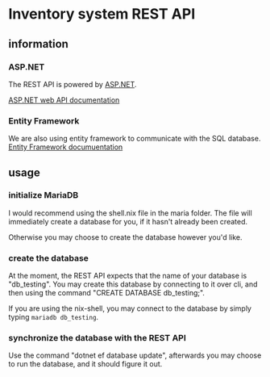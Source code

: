 # Inventory system REST API

## information

### ASP.NET

The REST API is powered by [ASP.NET](https://dotnet.microsoft.com/en-us/apps/aspnet "Micosoft ASP.NET website").

[ASP.NET web API documentation](https://learn.microsoft.com/en-us/aspnet/core/web-api/?WT.mc_id=dotnet-35129-website&view=aspnetcore-6.0 "Microsoft ASP.NET documentation")

### Entity Framework
We are also using entity framework to communicate with the SQL database. [Entity Framework documuentation](https://learn.microsoft.com/en-us/ef/ef6/get-started "Get started with Entity Framework 6")


## usage

### initialize MariaDB

I would recommend using the shell.nix file in the maria folder.
The file will immediately create a database for you, if it hasn't already been created.

Otherwise you may choose to create the database however you'd like.

### create the database

At the moment, the REST API expects that the name of your database is "db_testing".
You may create this database by connecting to it over cli, and then using the command "CREATE DATABASE db_testing;".

If you are using the nix-shell, you may connect to the database by simply typing `mariadb db_testing`.

### synchronize the database with the REST API

Use the command "dotnet ef database update", afterwards you may choose to run the database, and it should figure it out.
